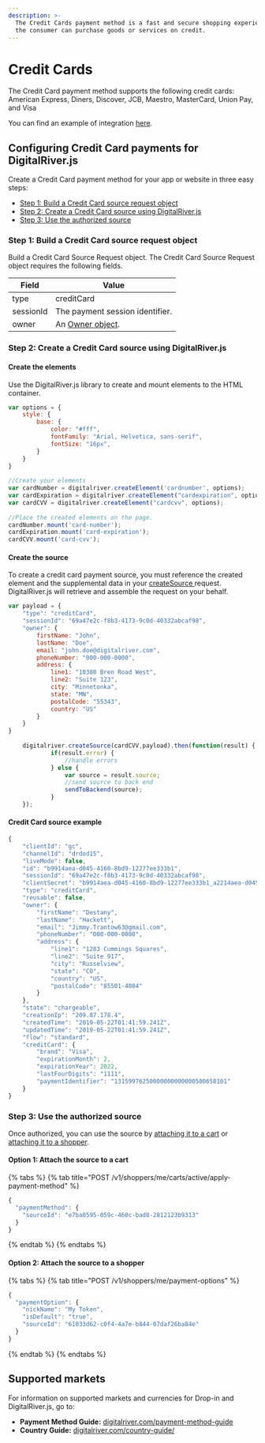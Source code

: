 ```yaml
---
description: >-
  The Credit Cards payment method is a fast and secure shopping experience where
  the consumer can purchase goods or services on credit.
---
```


# Credit Cards

The Credit Card payment method supports the following credit cards: American Express, Diners, Discover, JCB, Maestro, MasterCard, Union Pay, and Visa

You can find an example of integration [here](https://drh.img.digitalriver.com/DRHM/Storefront/Site/drdod15/pb/multimedia/creditcard.html).

## Configuring Credit Card payments for DigitalRiver.js

Create a Credit Card payment method for your app or website in three easy steps:

* [Step 1: Build a Credit Card source request object](credit-cards.md#step-1-build-a-credit-card-source-request-object)
* [Step 2: Create a Credit Card source using DigitalRiver.js](credit-cards.md#step-2-create-a-credit-card-source-using-digitalriver-js)
* [Step 3: Use the authorized source](credit-cards.md#step-3-use-the-authorized-source)

### Step 1: Build a Credit Card source request object

Build a Credit Card Source Request object. The Credit Card Source Request object requires the following fields.

| Field     | Value                                          |
| --------- | ---------------------------------------------- |
| type      | creditCard                                     |
| sessionId | The payment session identifier.                |
| owner     |  An [Owner object](common-payment-objects.md). |

### Step 2: Create a Credit Card source using DigitalRiver.js

#### Create the elements

Use the DigitalRiver.js library to create and mount elements to the HTML container.

```javascript
var options = {
    style: {
        base: {
            color: "#fff",
            fontFamily: "Arial, Helvetica, sans-serif",
            fontSize: "16px",
        }
    }
}
  
//Create your elements
var cardNumber = digitalriver.createElement('cardnumber', options);
var cardExpiration = digitalriver.createElement("cardexpiration", options);
var cardCVV = digitalriver.createElement("cardcvv", options);
  
//Place the created elements on the page.
cardNumber.mount('card-number');
cardExpiration.mount('card-expiration');
cardCVV.mount('card-cvv');
```

#### Create the source

&#x20;To create a credit card payment source, you must reference the created element and the supplemental data in your [createSource ](../reference/digitalriver-object.md#digitalriver-createsource-element-sourcedata)request. DigitalRiver.js will retrieve and assemble the request on your behalf.

```javascript
var payload = {
    "type": "creditCard",
    "sessionId": "69a47e2c-f8b3-4173-9c0d-40332abcaf98",        
    "owner": {
        firstName: "John",
        lastName: "Doe",
        email: "john.doe@digitalriver.com",
        phoneNumber: "000-000-0000",
        address: {
            line1: "10380 Bren Road West",
            line2: "Suite 123",
            city: "Minnetonka",
            state: "MN",
            postalCode: "55343",
            country: "US"
        }
    }
}  
 
    digitalriver.createSource(cardCVV,payload).then(function(result) {
            if(result.error) {
                //handle errors
            } else {
                var source = result.source;
                //send source to back end
                sendToBackend(source);
            }
    });
```

#### Credit Card source example

```javascript
{
    "clientId": "gc",
    "channelId": "drdod15",
    "liveMode": false,
    "id": "b9914aea-d045-4160-8bd9-12277ee333b1",
    "sessionId": "69a47e2c-f8b3-4173-9c0d-40332abcaf98",        
    "clientSecret": "b9914aea-d045-4160-8bd9-12277ee333b1_a2214aea-d045-4160-8bd9-12277ee333b1",
    "type": "creditCard",
    "reusable": false,
    "owner": {
        "firstName": "Destany",
        "lastName": "Hackett",
        "email": "Jimmy.Trantow63@gmail.com",
        "phoneNumber": "000-000-0000",
        "address": {
            "line1": "1283 Cummings Squares",
            "line2": "Suite 917",
            "city": "Russelview",
            "state": "CO",
            "country": "US",
            "postalCode": "85501-4084"
        }
    },
    "state": "chargeable",
    "creationIp": "209.87.178.4",
    "createdTime": "2019-05-22T01:41:59.241Z",
    "updatedTime": "2019-05-22T01:41:59.241Z",
    "flow": "standard",
    "creditCard": {
        "brand": "Visa",
        "expirationMonth": 2,
        "expirationYear": 2022,
        "lastFourDigits": "1111",
        "paymentIdentifier": "13159976250000000000000500658101"
    }
}
```

### Step 3: Use the authorized source

Once authorized, you can use the source by [attaching it to a cart](../../../sources/#attaching-a-payment-method-to-an-order-or-cart) or [attaching it to a shopper](../../../sources/#attaching-a-payment-method-to-a-customer).

#### Option 1: Attach the source to a cart

{% tabs %}
{% tab title="POST /v1/shoppers/me/carts/active/apply-payment-method" %}
```javascript
{
  "paymentMethod": {
    "sourceId": "e7ba0595-059c-460c-bad8-2812123b9313"
  }
}
```
{% endtab %}
{% endtabs %}

#### Option 2: Attach the source to a shopper

{% tabs %}
{% tab title="POST /v1/shoppers/me/payment-options" %}
```javascript
{
  "paymentOption": {
    "nickName": "My Token",
    "isDefault": "true",
    "sourceId": "61033d62-c0f4-4a7e-b844-07daf26ba84e"
  }
}
```
{% endtab %}
{% endtabs %}

## Supported markets

For information on supported markets and currencies for Drop-in and DigitalRiver.js, go to:&#x20;

* **Payment Method Guide:** [digitalriver.com/payment-method-guide](https://www.digitalriver.com/payment-method-guide/)
* **Country Guide:** [digitalriver.com/country-guide/](https://www.digitalriver.com/country-guide/)
